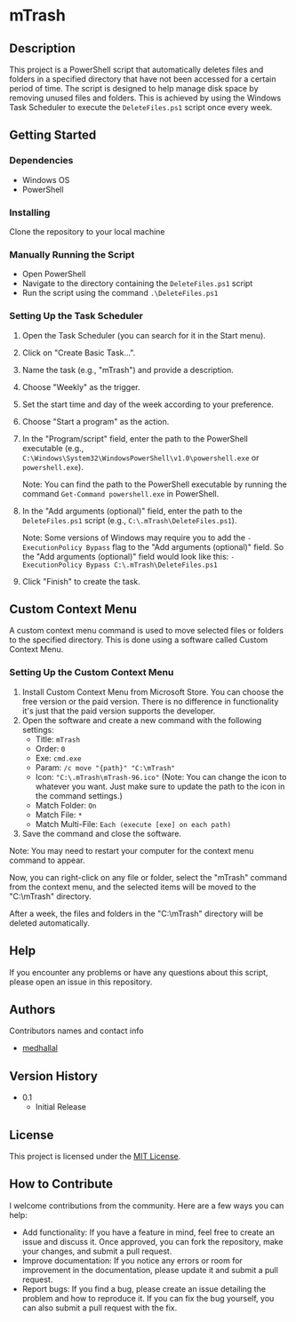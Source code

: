 # mTrash

## Description

This project is a PowerShell script that automatically deletes files and folders in a specified directory that have not been accessed for a certain period of time. The script is designed to help manage disk space by removing unused files and folders.
This is achieved by using the Windows Task Scheduler to execute the `DeleteFiles.ps1` script once every week.

## Getting Started

### Dependencies

* Windows OS
* PowerShell

### Installing

Clone the repository to your local machine

### Manually Running the Script

* Open PowerShell
* Navigate to the directory containing the `DeleteFiles.ps1` script
* Run the script using the command `.\DeleteFiles.ps1`

### Setting Up the Task Scheduler

1. Open the Task Scheduler (you can search for it in the Start menu).
2. Click on "Create Basic Task...".
3. Name the task (e.g., "mTrash") and provide a description.
4. Choose "Weekly" as the trigger.
5. Set the start time and day of the week according to your preference.
6. Choose "Start a program" as the action.
7. In the "Program/script" field, enter the path to the PowerShell executable (e.g., `C:\Windows\System32\WindowsPowerShell\v1.0\powershell.exe` or `powershell.exe`).

    Note: You can find the path to the PowerShell executable by running the command `Get-Command powershell.exe` in PowerShell.

8. In the "Add arguments (optional)" field, enter the path to the `DeleteFiles.ps1` script (e.g., `C:\.mTrash\DeleteFiles.ps1`).

    Note: Some versions of Windows may require you to add the `-ExecutionPolicy Bypass` flag to the "Add arguments (optional)" field.
So the "Add arguments (optional)" field would look like this: `-ExecutionPolicy Bypass C:\.mTrash\DeleteFiles.ps1`

9. Click "Finish" to create the task.

## Custom Context Menu

A custom context menu command is used to move selected files or folders to the specified directory. This is done using a software called Custom Context Menu.

### Setting Up the Custom Context Menu

1. Install Custom Context Menu from Microsoft Store. You can choose the free version or the paid version. There is no difference in functionality it's just that the paid version supports the developer.
2. Open the software and create a new command with the following settings:
    * Title: `mTrash`
    * Order: `0`
    * Exe: `cmd.exe`
    * Param: `/c move "{path}" "C:\mTrash"`
    * Icon: `"C:\.mTrash\mTrash-96.ico"`
    (Note: You can change the icon to whatever you want. Just make sure to update the path to the icon in the command settings.)
    * Match Folder: `On`
    * Match File: `*`
    * Match Multi-File: `Each (execute [exe] on each path)`
3. Save the command and close the software.

Note: You may need to restart your computer for the context menu command to appear.

Now, you can right-click on any file or folder, select the "mTrash" command from the context menu, and the selected items will be moved to the "C:\mTrash" directory.

After a week, the files and folders in the "C:\mTrash" directory will be deleted automatically.

## Help

If you encounter any problems or have any questions about this script, please open an issue in this repository.

## Authors

Contributors names and contact info

* [medhallal](https://github.com/medhallal)

## Version History

* 0.1
    * Initial Release

## License

This project is licensed under the [MIT License](LICENSE).

[//]: # (## Acknowledgments)

[//]: # (Inspiration, code snippets, etc.)

## How to Contribute

I welcome contributions from the community. Here are a few ways you can help:

* Add functionality: If you have a feature in mind, feel free to create an issue and discuss it. Once approved, you can fork the repository, make your changes, and submit a pull request.
* Improve documentation: If you notice any errors or room for improvement in the documentation, please update it and submit a pull request.
* Report bugs: If you find a bug, please create an issue detailing the problem and how to reproduce it. If you can fix the bug yourself, you can also submit a pull request with the fix.
